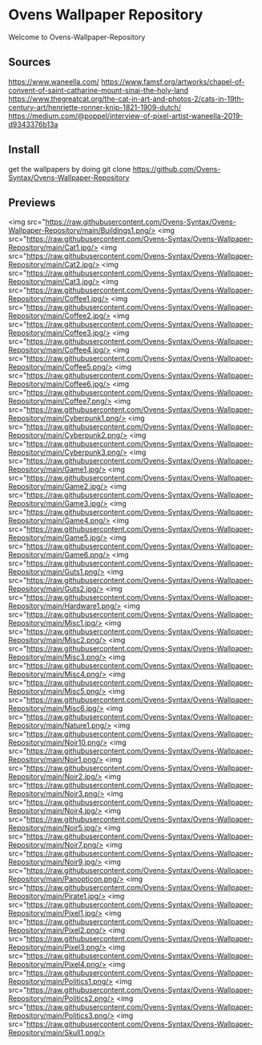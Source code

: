 # Ovens Wallpaper Repository
Welcome to Ovens-Wallpaper-Repository

## Sources
https://www.waneella.com/
https://www.famsf.org/artworks/chapel-of-convent-of-saint-catharine-mount-sinai-the-holy-land
https://www.thegreatcat.org/the-cat-in-art-and-photos-2/cats-in-19th-century-art/henriette-ronner-knip-1821-1909-dutch/
https://medium.com/@poppel/interview-of-pixel-artist-waneella-2019-d9343376b13a

## Install

get the wallpapers by doing 
git clone https://github.com/Ovens-Syntax/Ovens-Wallpaper-Repository 

## Previews
<img src="https://raw.githubusercontent.com/Ovens-Syntax/Ovens-Wallpaper-Repository/main/Buildings1.png/>
<img src="https://raw.githubusercontent.com/Ovens-Syntax/Ovens-Wallpaper-Repository/main/Cat1.jpg/>
<img src="https://raw.githubusercontent.com/Ovens-Syntax/Ovens-Wallpaper-Repository/main/Cat2.jpg/>
<img src="https://raw.githubusercontent.com/Ovens-Syntax/Ovens-Wallpaper-Repository/main/Cat3.jpg/>
<img src="https://raw.githubusercontent.com/Ovens-Syntax/Ovens-Wallpaper-Repository/main/Coffee1.jpg/>
<img src="https://raw.githubusercontent.com/Ovens-Syntax/Ovens-Wallpaper-Repository/main/Coffee2.jpg/>
<img src="https://raw.githubusercontent.com/Ovens-Syntax/Ovens-Wallpaper-Repository/main/Coffee3.jpg/>
<img src="https://raw.githubusercontent.com/Ovens-Syntax/Ovens-Wallpaper-Repository/main/Coffee4.jpg/>
<img src="https://raw.githubusercontent.com/Ovens-Syntax/Ovens-Wallpaper-Repository/main/Coffee5.png/>
<img src="https://raw.githubusercontent.com/Ovens-Syntax/Ovens-Wallpaper-Repository/main/Coffee6.jpg/>
<img src="https://raw.githubusercontent.com/Ovens-Syntax/Ovens-Wallpaper-Repository/main/Coffee7.png/>
<img src="https://raw.githubusercontent.com/Ovens-Syntax/Ovens-Wallpaper-Repository/main/Cyberpunk1.png/>
<img src="https://raw.githubusercontent.com/Ovens-Syntax/Ovens-Wallpaper-Repository/main/Cyberpunk2.png/>
<img src="https://raw.githubusercontent.com/Ovens-Syntax/Ovens-Wallpaper-Repository/main/Cyberpunk3.png/>
<img src="https://raw.githubusercontent.com/Ovens-Syntax/Ovens-Wallpaper-Repository/main/Game1.jpg/>
<img src="https://raw.githubusercontent.com/Ovens-Syntax/Ovens-Wallpaper-Repository/main/Game2.jpg/>
<img src="https://raw.githubusercontent.com/Ovens-Syntax/Ovens-Wallpaper-Repository/main/Game3.jpg/>
<img src="https://raw.githubusercontent.com/Ovens-Syntax/Ovens-Wallpaper-Repository/main/Game4.png/>
<img src="https://raw.githubusercontent.com/Ovens-Syntax/Ovens-Wallpaper-Repository/main/Game5.jpg/>
<img src="https://raw.githubusercontent.com/Ovens-Syntax/Ovens-Wallpaper-Repository/main/Game6.png/>
<img src="https://raw.githubusercontent.com/Ovens-Syntax/Ovens-Wallpaper-Repository/main/Guts1.png/>
<img src="https://raw.githubusercontent.com/Ovens-Syntax/Ovens-Wallpaper-Repository/main/Guts2.jpg/>
<img src="https://raw.githubusercontent.com/Ovens-Syntax/Ovens-Wallpaper-Repository/main/Hardware1.png/>
<img src="https://raw.githubusercontent.com/Ovens-Syntax/Ovens-Wallpaper-Repository/main/Misc1.jpg/>
<img src="https://raw.githubusercontent.com/Ovens-Syntax/Ovens-Wallpaper-Repository/main/Misc2.png/>
<img src="https://raw.githubusercontent.com/Ovens-Syntax/Ovens-Wallpaper-Repository/main/Misc3.png/>
<img src="https://raw.githubusercontent.com/Ovens-Syntax/Ovens-Wallpaper-Repository/main/Misc4.png/>
<img src="https://raw.githubusercontent.com/Ovens-Syntax/Ovens-Wallpaper-Repository/main/Misc5.png/>
<img src="https://raw.githubusercontent.com/Ovens-Syntax/Ovens-Wallpaper-Repository/main/Misc6.jpg/>
<img src="https://raw.githubusercontent.com/Ovens-Syntax/Ovens-Wallpaper-Repository/main/Nature1.png/>
<img src="https://raw.githubusercontent.com/Ovens-Syntax/Ovens-Wallpaper-Repository/main/Noir10.png/>
<img src="https://raw.githubusercontent.com/Ovens-Syntax/Ovens-Wallpaper-Repository/main/Noir1.png/>
<img src="https://raw.githubusercontent.com/Ovens-Syntax/Ovens-Wallpaper-Repository/main/Noir2.jpg/>
<img src="https://raw.githubusercontent.com/Ovens-Syntax/Ovens-Wallpaper-Repository/main/Noir3.png/>
<img src="https://raw.githubusercontent.com/Ovens-Syntax/Ovens-Wallpaper-Repository/main/Noir4.jpg/>
<img src="https://raw.githubusercontent.com/Ovens-Syntax/Ovens-Wallpaper-Repository/main/Noir5.jpg/>
<img src="https://raw.githubusercontent.com/Ovens-Syntax/Ovens-Wallpaper-Repository/main/Noir7.png/>
<img src="https://raw.githubusercontent.com/Ovens-Syntax/Ovens-Wallpaper-Repository/main/Noir9.jpg/>
<img src="https://raw.githubusercontent.com/Ovens-Syntax/Ovens-Wallpaper-Repository/main/Panopticon.png/>
<img src="https://raw.githubusercontent.com/Ovens-Syntax/Ovens-Wallpaper-Repository/main/Pirate1.jpg/>
<img src="https://raw.githubusercontent.com/Ovens-Syntax/Ovens-Wallpaper-Repository/main/Pixel1.jpg/>
<img src="https://raw.githubusercontent.com/Ovens-Syntax/Ovens-Wallpaper-Repository/main/Pixel2.png/>
<img src="https://raw.githubusercontent.com/Ovens-Syntax/Ovens-Wallpaper-Repository/main/Pixel3.png/>
<img src="https://raw.githubusercontent.com/Ovens-Syntax/Ovens-Wallpaper-Repository/main/Pixel4.png/>
<img src="https://raw.githubusercontent.com/Ovens-Syntax/Ovens-Wallpaper-Repository/main/Politics1.png/>
<img src="https://raw.githubusercontent.com/Ovens-Syntax/Ovens-Wallpaper-Repository/main/Politics2.png/>
<img src="https://raw.githubusercontent.com/Ovens-Syntax/Ovens-Wallpaper-Repository/main/Politics3.png/>
<img src="https://raw.githubusercontent.com/Ovens-Syntax/Ovens-Wallpaper-Repository/main/Skull1.png/>
